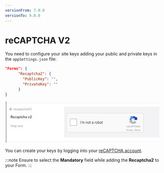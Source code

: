 ```yaml
---
versionFrom: 7.0.0
versionTo: 9.0.0
---
```


# reCAPTCHA V2

You need to configure your site keys adding your public and private keys in the `appSettings.json` file:

```json
"Forms": {
      "Recaptcha2": {
        "PublicKey": "",
        "PrivateKey": ""
      }
}

```

![reCAPTCHA v2](images/recaptcha2-v9.png)

You can create your keys by logging into your [reCAPTCHA account](https://www.google.com/recaptcha/).

:::note
Ensure to select the **Mandatory** field while adding the **Recaptcha2** to your Form.
:::
